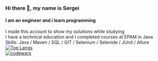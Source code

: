 ### Hi there 👋, my name is Sergei
#### I am an engineer and i learn programming  
I made this account to show my solutions while studying  
I have a technical education and I completed courses at EPAM in Java  
Skills: Java / Maven / SQL / GIT / Selenium / Selenide / JUnit / Allure  
[![Top Langs](https://github-readme-stats.vercel.app/api/top-langs/?username=serjbetoni&layout=compact)](https://github.com/serjbetoni/github-readme-stats)  
[![codewars](https://www.codewars.com/users/serjbetoni/badges/large)](https://www.codewars.com/users/serjbetoni)   

<!--
**serjbetoni/serjbetoni** is a ✨ _special_ ✨ repository because its `README.md` (this file) appears on your GitHub profile.

Here are some ideas to get you started:

- 🔭 I’m currently working on ...
- 🌱 I’m currently learning ...
- 👯 I’m looking to collaborate on ...
- 🤔 I’m looking for help with ...
- 💬 Ask me about ...
- 📫 How to reach me: ...
- 😄 Pronouns: ...
- ⚡ Fun fact: ...
-->
